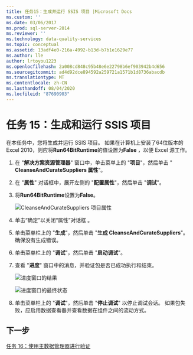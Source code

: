 ```yaml
---
title: 任务15：生成并运行 SSIS 项目 |Microsoft Docs
ms.custom: ''
ms.date: 03/06/2017
ms.prod: sql-server-2014
ms.reviewer: ''
ms.technology: data-quality-services
ms.topic: conceptual
ms.assetid: 13adf4e0-216a-4992-b13d-b7b1e1629e77
ms.author: lle
author: lrtoyou1223
ms.openlocfilehash: 2a008cd848c95b48e6e22798b6ef903942b4d656
ms.sourcegitcommit: ad4d92dce894592a259721a1571b1d8736abacdb
ms.translationtype: MT
ms.contentlocale: zh-CN
ms.lasthandoff: 08/04/2020
ms.locfileid: "87690903"
---
```

# <a name="task-15-building-and-running-the-ssis-project"></a>任务 15：生成和运行 SSIS 项目

  在本任务中，您将生成并运行 SSIS 项目。 如果在计算机上安装了64位版本的 Excel 2010，则应将**Run64BitRuntime**的值设置为**False** ，以便 Excel 源工作。  
  
1.  在 "**解决方案资源管理器**" 窗口中，单击菜单上的 "**项目**"，然后单击 " **CleanseAndCurateSuppliers 属性**"。  
  
2.  在 "**属性**" 对话框中，展开左侧的 "**配置属性**"，然后单击 "**调试**"。  
  
3.  将**Run64BitRuntime**设置为**False**。  
  
     ![CleanseAndCurateSuppliers 项目属性](../../2014/tutorials/media/et-buildingandrunningthessisproject-01.jpg "CleanseAndCurateSuppliers 项目属性")  
  
4.  单击“确定”以关闭“属性”对话框 。  
  
5.  单击菜单栏上的 "**生成**"，然后单击 "**生成 CleanseAndCurateSuppliers**"。 确保没有生成错误。  
  
6.  单击菜单栏上的 "**调试**"，然后单击 "**启动调试**"。  
  
7.  查看 "**进度**" 窗口中的消息，并验证包是否已成功执行和结束。  
  
     ![进度窗口的结果](../../2014/tutorials/media/et-buildingandrunningthessisproject-02.jpg "进度窗口的结果")  
  
     ![进度窗口的最终状态](../../2014/tutorials/media/et-buildingandrunningthessisproject-03.jpg "进度窗口的最终状态")  
  
8.  单击菜单栏上的 "**调试**"，然后单击 "**停止调试**" 以停止调试会话。 如果包失败，应启用数据查看器并查看数据在组件之间的流动方式。  
  
## <a name="next-step"></a>下一步  
 [任务 16：使用主数据管理器进行验证](../../2014/tutorials/task-16-verifying-with-master-data-manager.md)  
  
  
